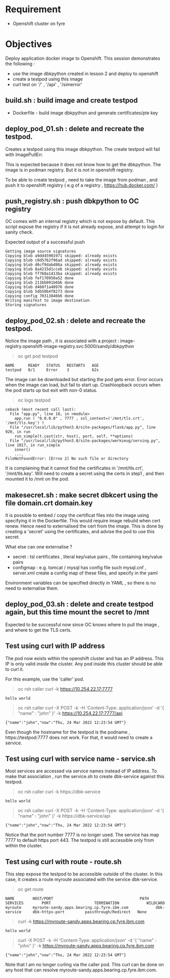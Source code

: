 
# Requirement 

- Openshift cluster on fyre

# Objectives 

Deploy application docker image to Openshift.  This session demonstrates the following :

- use the image dbkpython created in lesson 2 and deploy to openshift
- create a testpod using this image
- curl test on '/' , '/api' , '/simerror'


## build.sh :  build image and create testpod

- Dockerfile  - build image dbkpython and generate certificates/pte key


## deploy_pod_01.sh : delete and recreate the testpod.


Creates a testpod using this image dbkpython. The create testpod will fail with ImagePullErr.

This is expected because it does not know how to get the dbkpython.  The image is in podman registry.  But it is *not* in openshift registry.

To be able to create testpod , need to take the image from podman , and push it to openshift registry ( e.g of a registry ,  https://hub.docker.com/ )


## push_registry.sh : push dbkpython to OC registry

OC comes with an internal registry which is not expose by default.  This script expose the registry if it is not already expose,  and attempt to login for sanity check.

Expected output of a successful push 

```
Getting image source signatures
Copying blob a9dd45901971 skipped: already exists
Copying blob c0d5762f96ad skipped: already exists
Copying blob d6cf9dabd86a skipped: already exists
Copying blob 8a4215d1cceb skipped: already exists
Copying blob ff768a1413ba skipped: already exists
Copying blob fef170950a52 done
Copying blob 211bb091b6bb done
Copying blob d468f1a40976 done
Copying blob 5db50b4f8273 done
Copying config 70313846b6 done
Writing manifest to image destination
Storing signatures
```

## deploy_pod_02.sh : delete and recreate the testpod.

Notice the image path , it is associated with a project :  image-registry.openshift-image-registry.svc:5000/sandy/dbkpython

> oc get pod testpod

```
NAME      READY   STATUS   RESTARTS   AGE
testpod   0/1     Error    3          62s
```

The image can be downloaded but starting the pod gets error.   Error occurs when the image can load, but fail to start up.  Crashloopback occurs when the pod starts up but exit with non-0 status.

> oc logs testpod

```
ceback (most recent call last):
  File "app.py", line 18, in <module>
    app.run ( "0.0.0.0" , 7777 , ssl_context=('/mnt/tls.crt', '/mnt/tls.key') )
  File "/usr/local/lib/python3.8/site-packages/flask/app.py", line 920, in run
    run_simple(t.cast(str, host), port, self, **options)
  File "/usr/local/lib/python3.8/site-packages/werkzeug/serving.py", line 1017, in run_simple
    inner()
	....
FileNotFoundError: [Errno 2] No such file or directory
```

It is complaining that it cannot find the certificates in '/mnt/tls.crt', '/mnt/tls.key'.  Will need to create a secret using the certs in step1 , and then mounted it to /mnt on the pod.

## makesecret.sh : make secret dbkcert using the file domain.crt  domain.key

It is possible to embed / copy the certificat files into the image using specifying it in the Dockerfile.  This would require image rebuild when cert renew.  Hence need to externalised the cert from the image.  This is done by creating a 'secret' using the certificates, and advise the pod to use this secret.

What else can one externalise ?

- secret : tsl certificates ,  literal key/value pairs  , file containing key/value pairs
- configmap :  e.g. tomcat / mysql has config file such mysql.cnf , server.xml create a config map of these files, and specify in the yaml

Environment variables can be specified directly in YAML , so there is no need to externalise them.

## deploy_pod_03.sh : delete and create testpod again, but this time mount the secret to /mnt

Expected to be successful now since OC knows where to pull the image , and where to get the TLS certs.

## Test using curl with IP address

The pod now exists within the openshift cluster and has an IP address.   This IP is only valid *inside* the cluster.  Any pod inside this cluster should be able to curl it.

For this example, use the 'caller' pod.

> oc rsh caller curl -k https://10.254.22.17:7777

```
hello world
```

> oc rsh caller curl -X POST -k -H 'Content-Type: application/json' -d '{ "name" : "john" }'  -k https://10.254.22.17:7777/api

```
{"name":"john","now":"Thu, 24 Mar 2022 12:23:54 GMT"}
```

Even though the hostname for the testpod is the podname , https://testpod:7777 does not work.  For that, it would need to create a service.

## Test using curl with service name - service.sh

Most services are accessed via service names instead of IP address.  To make that association , run the service.sh to create dbk-service against this testpod.

> oc rsh caller curl -k https://dbk-service

```
hello world
```

> oc rsh caller curl -X POST -k -H 'Content-Type: application/json' -d '{ "name" : "john" }'  -k https://dbk-service/api

```
{"name":"john","now":"Thu, 24 Mar 2022 12:23:54 GMT"}
```

Notice that the port number 7777 is no longer used.  The service has map 7777 to default https port 443.  The testpod is still accessible only from within the cluster.

## Test using curl with route - route.sh

This step expose the testpod to be accessible outside of the cluster.  In this case, it creates a route myroute associated with the service dbk-service.


>  oc get route

```
NAME        HOST/PORT                                      PATH   SERVICES        PORT                   TERMINATION            WILDCARD
myroute     myroute-sandy.apps.bearing.cp.fyre.ibm.com            dbk-service     dbk-https-port         passthrough/Redirect   None
```

> curl -k https://myroute-sandy.apps.bearing.cp.fyre.ibm.com
```
hello world
```

> curl -X POST -k -H 'Content-Type: application/json' -d '{ "name" : "john" }' -k https://myroute-sandy.apps.bearing.cp.fyre.ibm.com

```
{"name":"john","now":"Thu, 24 Mar 2022 12:23:54 GMT"}
```

Note that I am no longer curling via the caller pod.  This curl can be done on any host that can resolve myroute-sandy.apps.bearing.cp.fyre.ibm.com.

